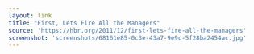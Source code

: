 ```yaml
---
layout: link
title: "First, Lets Fire All the Managers"
source: 'https://hbr.org/2011/12/first-lets-fire-all-the-managers'
screenshot: 'screenshots/68161e85-0c3e-43a7-9e9c-5f28ba2454ac.jpg'
---
```


